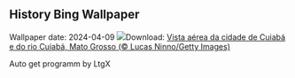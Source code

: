 ## History Bing Wallpaper
Wallpaper date: 2024-04-09
![](https://www.bing.com/th?id=OHR.CuiabaAniversary_PT-BR5141528738_UHD.jpg&w=1000)Download: [Vista aérea da cidade de Cuiabá e do rio Cuiabá, Mato Grosso (© Lucas Ninno/Getty Images)](https://www.bing.com/th?id=OHR.CuiabaAniversary_PT-BR5141528738_UHD.jpg)

Auto get programm by LtgX
